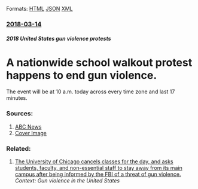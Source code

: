 
Formats: [HTML](/news/2018/03/14/a-nationwide-school-walkout-protest-happens-to-end-gun-violence.html)  [JSON](/news/2018/03/14/a-nationwide-school-walkout-protest-happens-to-end-gun-violence.json)  [XML](/news/2018/03/14/a-nationwide-school-walkout-protest-happens-to-end-gun-violence.xml)  

### [2018-03-14](/news/2018/03/14/index.md)

##### 2018 United States gun violence protests
# A nationwide school walkout protest happens to end gun violence. 

The event will be at 10 a.m. today across every time zone and last 17 minutes.


### Sources:

1. [ABC News](http://abcnews.go.com/US/students-country-world-part-national-school-walkout-today/story?id=53712013)
1. [Cover Image](https://s.abcnews.com/images/US/student-walkout4-sh-ml-180314_16x9_992.jpg)

### Related:

1. [The University of Chicago cancels classes for the day, and asks students, faculty, and non-essential staff to stay away from its main campus after being informed by the FBI of a threat of gun violence. ](/news/2015/11/30/the-university-of-chicago-cancels-classes-for-the-day-and-asks-students-faculty-and-non-essential-staff-to-stay-away-from-its-main-campus.md) _Context: Gun violence in the United States_
